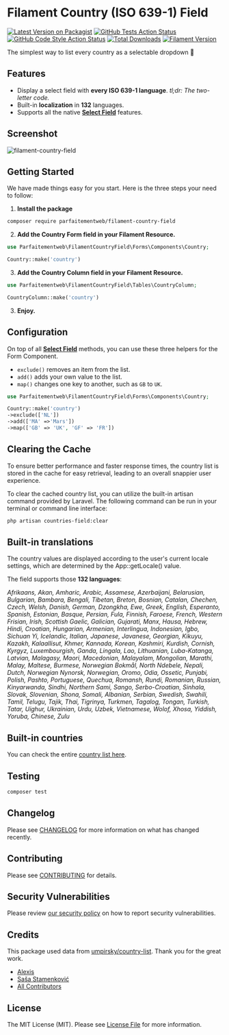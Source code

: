 # Filament Country (ISO 639-1) Field

[![Latest Version on Packagist](https://img.shields.io/packagist/v/parfaitementweb/filament-country-field.svg?style=flat-square)](https://packagist.org/packages/parfaitementweb/filament-country-field)
[![GitHub Tests Action Status](https://img.shields.io/github/actions/workflow/status/parfaitementweb/filament-country-field/run-tests.yml?branch=main&label=tests&style=flat-square)](https://github.com/parfaitementweb/filament-country-field/actions?query=workflow%3Arun-tests+branch%3Amain)
[![GitHub Code Style Action Status](https://img.shields.io/github/actions/workflow/status/parfaitementweb/filament-country-field/fix-php-code-styling.yml?branch=main&label=code%20style&style=flat-square)](https://github.com/parfaitementweb/filament-country-field/actions?query=workflow%3A"Fix+PHP+code+styling"+branch%3Amain)
[![Total Downloads](https://img.shields.io/packagist/dt/parfaitementweb/filament-country-field.svg?style=flat-square)](https://packagist.org/packages/parfaitementweb/filament-country-field)
[![Filament Version](https://img.shields.io/badge/Filament-v3-blue)](https://filamentphp.com)

The simplest way to list every country as a selectable dropdown 🤘

## Features
- Display a select field with **every ISO 639-1 language**. _tl;dr: The two-letter code._
- Built-in **localization** in **132** languages.
- Supports all the native **[Select Field](https://filamentphp.com/docs/3.x/forms/fields/select)** features.

## Screenshot
![filament-country-field](https://github.com/parfaitementweb/filament-country-field/assets/287688/ba6e568c-3244-4338-a6ca-89fce52a5f06)

## Getting Started

We have made things easy for you start. Here is the three steps your need to follow:

1. **Install the package**  
```bash
composer require parfaitementweb/filament-country-field
```

2. **Add the Country Form field in your Filament Resource.**

```php
use Parfaitementweb\FilamentCountryField\Forms\Components\Country;

Country::make('country')
```

3. **Add the Country Column field in your Filament Resource.**

```php
use Parfaitementweb\FilamentCountryField\Tables\CountryColumn;

CountryColumn::make('country')
```

3. **Enjoy.**

## Configuration

On top of all **[Select Field](https://filamentphp.com/docs/3.x/forms/fields/select)** methods, you can use these three helpers for the Form Component.

- `exclude()` removes an item from the list.
- `add()` adds your own value to the list.
- `map()` changes one key to another, such as `GB` to `UK`.

```php
use Parfaitementweb\FilamentCountryField\Forms\Components\Country;

Country::make('country')
->exclude(['NL'])
->add(['MA' =>'Mars'])
->map(['GB' => 'UK', 'GF' => 'FR'])

```

## Clearing the Cache

To ensure better performance and faster response times, the country list is stored in the cache for easy retrieval, leading to an overall snappier user experience.

To clear the cached country list, you can utilize the built-in artisan command provided by Laravel. The following command can be run in your terminal or command line interface:

```bash
php artisan countries-field:clear
```

## Built-in translations
The country values are displayed according to the user's current locale settings, which are determined by the App::getLocale() value.

The field supports those **132 languages**:  

*Afrikaans, Akan, Amharic, Arabic, Assamese, Azerbaijani, Belarusian, Bulgarian, Bambara, Bengali, Tibetan, Breton, Bosnian, Catalan, Chechen, Czech, Welsh, Danish, German, Dzongkha, Ewe, Greek, English, Esperanto, Spanish, Estonian, Basque, Persian, Fula, Finnish, Faroese, French, Western Frisian, Irish, Scottish Gaelic, Galician, Gujarati, Manx, Hausa, Hebrew, Hindi, Croatian, Hungarian, Armenian, Interlingua, Indonesian, Igbo, Sichuan Yi, Icelandic, Italian, Japanese, Javanese, Georgian, Kikuyu, Kazakh, Kalaallisut, Khmer, Kannada, Korean, Kashmiri, Kurdish, Cornish, Kyrgyz, Luxembourgish, Ganda, Lingala, Lao, Lithuanian, Luba-Katanga, Latvian, Malagasy, Maori, Macedonian, Malayalam, Mongolian, Marathi, Malay, Maltese, Burmese, Norwegian Bokmål, North Ndebele, Nepali, Dutch, Norwegian Nynorsk, Norwegian, Oromo, Odia, Ossetic, Punjabi, Polish, Pashto, Portuguese, Quechua, Romansh, Rundi, Romanian, Russian, Kinyarwanda, Sindhi, Northern Sami, Sango, Serbo-Croatian, Sinhala, Slovak, Slovenian, Shona, Somali, Albanian, Serbian, Swedish, Swahili, Tamil, Telugu, Tajik, Thai, Tigrinya, Turkmen, Tagalog, Tongan, Turkish, Tatar, Uighur, Ukrainian, Urdu, Uzbek, Vietnamese, Wolof, Xhosa, Yiddish, Yoruba, Chinese, Zulu*

## Built-in countries
You can check the entire [country list here](DATA.md).

## Testing

```bash
composer test
```

## Changelog

Please see [CHANGELOG](CHANGELOG.md) for more information on what has changed recently.

## Contributing

Please see [CONTRIBUTING](.github/CONTRIBUTING.md) for details.

## Security Vulnerabilities

Please review [our security policy](../../security/policy) on how to report security vulnerabilities.

## Credits

This package used data from [umpirsky/country-list](https://github.com/umpirsky/country-list). Thank you for the great work.

- [Alexis](https://github.com/AlexisSerneels)
- [Saša Stamenković](https://github.com/umpirsky)
- [All Contributors](../../contributors)

## License

The MIT License (MIT). Please see [License File](LICENSE.md) for more information.
